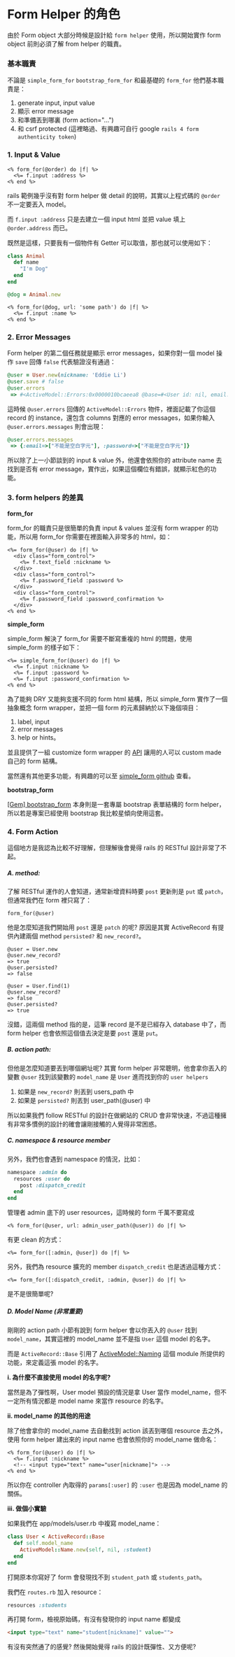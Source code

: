 # Form Helper 的角色

由於 Form object 大部分時候是設計給 `form helper` 使用，所以開始實作 form object 前則必須了解 from helper 的職責。


### 基本職責

不論是 `simple_form_for` `bootstrap_form_for` 和最基礎的 `form_for` 他們基本職責是：

1. generate input, input value
2. 顯示 error message
3. 和準備丟到哪裏 (form action="...")
4. 和 csrf protected (這裡略過、有興趣可自行 google `rails 4 form authenticity token`)


### 1. Input & Value

```erb
<% form_for(@order) do |f| %>
  <%= f.input :address %>
<% end %>
```

rails 範例幾乎沒有對 form helper 做 detail 的說明，其實以上程式碼的 `@order` 不一定要丟入 model。

而 `f.input :address` 只是去建立一個 input html 並把 value 填上 `@order.address` 而已。

既然是這樣，只要我有一個物件有 Getter 可以取值，那也就可以使用如下：

```ruby
class Animal
  def name
    "I'm Dog"
  end
end

@dog = Animal.new
```

```erb
<% form_for(@dog, url: 'some path') do |f| %>
  <%= f.input :name %>
<% end %>
```

### 2. Error Messages

Form helper 的第二個任務就是顯示 error messages，如果你對一個 model 操作 `save` 回傳 `false` 代表驗證沒有通過：

```ruby
@user = User.new(nickname: 'Eddie Li')
@user.save # false
@user.errors
 => #<ActiveModel::Errors:0x0000010bcaeea8 @base=#<User id: nil, email: "", encrypted_password: "", reset_password_token: nil, reset_password_sent_at: nil, remember_created_at: nil, sign_in_count: 0, current_sign_in_at: nil, last_sign_in_at: nil, current_sign_in_ip: nil, last_sign_in_ip: nil, confirmation_token: nil, confirmed_at: nil, confirmation_sent_at: nil, unconfirmed_email: nil, is_admin: false, is_manager: false, created_at: nil, updated_at: nil, nickname: "", location: "", avatar: "", tel: "", mobi: "", extra_data: nil, birthday: nil, shipping_city: "", shipping_area: "", shipping_zip: "", shipping_address: "", shipping_recipient: "", shipping_gender_cd: 0, shipping_contact_mobile: "", pay_notification: nil, lock_login: false, authentication_token: nil>, @messages={:email=>["不能是空白字元"], :password=>["不能是空白字元"]}>
```

這時候 `@user.errors` 回傳的 `ActiveModel::Errors` 物件，裡面記載了你這個 record 的 instance，還包含 columns 對應的 error messages，如果你輸入 `@user.errors.messages` 則會出現：

```ruby
@user.errors.messages
 => {:email=>["不能是空白字元"], :password=>["不能是空白字元"]}
```

所以除了上一小節談到的 input & value 外，他還會依照你的 attribute name 去找到是否有 error message，實作出，如果這個欄位有錯誤，就顯示紅色的功能。


### 3. form helpers 的差異

**form_for**

form_for 的職責只是很簡單的負責 input & values 並沒有 form wrapper 的功能，所以用 form_for 你需要在裡面輸入非常多的 html，如：

```erb
<%= form_for(@user) do |f| %>
  <div class="form_control">
    <%= f.text_field :nickname %>
  </div>
  <div class="form_control">
    <%= f.password_field :password %>
  </div>
  <div class="form_control">
    <%= f.password_field :password_confirmation %>
  </div>
<% end %>
```

**simple_form**

simple_form 解決了 form_for 需要不斷寫重複的 html 的問題，使用 simple_form 的樣子如下：

```erb
<%= simple_form_for(@user) do |f| %>
  <%= f.input :nickname %>
  <%= f.input :password %>
  <%= f.input :password_confirmation %>
<% end %>
```

為了能夠 DRY 又能夠支援不同的 form html 結構，所以 simple_form 實作了一個抽象概念 form wrapper，並把一個 form 的元素歸納於以下幾個項目：

1. label, input
2. error messages
3. help or hints。

並且提供了一組 customize form wrapper 的 [API](https://github.com/plataformatec/simple_form#the-wrappers-api) 讓用的人可以 custom made 自己的 form 結構。

當然還有其他更多功能，有興趣的可以至  [simple_form github](https://github.com/plataformatec/simple_form) 查看。

**bootstrap_form**

[[Gem] bootstrap_form](https://github.com/bootstrap-ruby/rails-bootstrap-forms) 本身則是一套專屬 bootstrap 表單結構的 form helper，所以若是專案已經使用 bootstrap 我比較星傾向使用這套。


### 4. Form Action

這個地方是我認為比較不好理解，但理解後會覺得 rails 的 RESTful 設計非常了不起。

##### A. method:

了解 RESTful 運作的人會知道，通常新增資料時要 `post` 更新則是 `put` 或 `patch`，但通常我們在 form 裡只寫了：

```
form_for(@user)
```

他是怎麼知道我們開始用 `post` 還是 `patch` 的呢? 原因是其實 ActiveRecord 有提供內建兩個 method `persisted?` 和 `new_record?`。

```
@user = User.new
@user.new_record?
=> true
@user.persisted?
=> false

@user = User.find(1)
@user.new_record?
=> false
@user.persisted?
=> true
```

沒錯，這兩個 method 指的是，這筆 record 是不是已經存入 database 中了，而 form helper 也會依照這個值去決定是要 `post` 還是 `put`。

##### B. action path:

但他是怎麼知道要丟到哪個網址呢? 其實 form helper 非常聰明，他會拿你丟入的變數 `@user` 找到該變數的 `model_name` 是 `User` 進而找到你的 `user helpers`

1. 如果是 `new_record?` 則丟到 users_path 中
2. 如果是 `persisted?` 則丟到 user_path(@user) 中

所以如果我們 follow RESTful 的設計在做網站的 CRUD 會非常快速，不過這種擁有非常多慣例的設計的確會讓剛接觸的人覺得非常困惑。

##### C. namespace & resource member

另外，我們也會遇到 namespace 的情況，比如：

```ruby
namespace :admin do
  resources :user do
    post :dispatch_credit
  end
end
```

管理者 admin 底下的 user resources，這時候的 form 千萬不要寫成

```erb
<% form_for(@user, url: admin_user_path(@user)) do |f| %>
```

有更 clean 的方式：

```erb
<%= form_for([:admin, @user]) do |f| %>
```

另外，我們為 resource 擴充的 member `dispatch_credit` 也是透過這種方式：

```erb
<%= form_for([:dispatch_credit, :admin, @user]) do |f| %>
```

是不是很簡單呢?


##### D. Model Name (非常重要)

剛剛的 action path 小節有說到 form helper 會以你丟入的 `@user` 找到 `model_name`，其實這裡的 model_name 並不是指 `User` 這個 model 的名字。

而是 `ActiveRecord::Base` 引用了 [ActiveModel::Naming](http://api.rubyonrails.org/classes/ActiveModel/Naming.html) 這個 module 所提供的功能，來定義這張 model 的名字。

**i. 為什麼不直接使用 model 的名字呢?**

當然是為了彈性啊，User model 預設的情況是拿 User 當作 model_name，但不一定所有情況都是 model name 來當作 resource 的名字。

**ii. model_name 的其他的用途**

除了他會拿你的 model_name 去自動找到 action 該丟到哪個 resource 去之外，使用 form helper 建出來的 input name 也會依照你的 model_name 做命名：

```erb
<% form_for(@user) do |f| %>
  <%= f.input :nickname %>
  <!-- <input type="text" name="user[nickname]"> -->
<% end %>
```

所以你在 controller 內取得的 `params[:user]` 的 `:user` 也是因為 model_name 的關係。

**iii. 做個小實驗**

如果我們在 app/models/user.rb 中複寫 model_name：

```ruby
class User < ActiveRecord::Base
  def self.model_name
    ActiveModel::Name.new(self, nil, :student)
  end
end
```

打開原本你寫好了 form 會發現找不到 `student_path` 或 `students_path`。

我們在 `routes.rb` 加入 resource：

```ruby
resources :students
```

再打開 form，檢視原始碼，有沒有發現你的 input name 都變成

```html
<input type="text" name="student[nickname]" value="">
```

有沒有突然通了的感覺? 然後開始覺得 rails 的設計既彈性、又方便呢?
